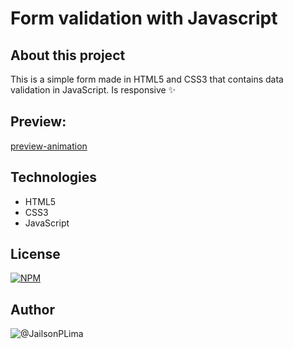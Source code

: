 # Form validation with Javascript

## About this project
This is a simple form made in HTML5 and CSS3 that contains data validation in JavaScript.  Is responsive ✨

## Preview:

[preview-animation](https://github.com/JailsonPLima/Javascript-Form/blob/main/images/animation.gif)

## Technologies
- HTML5
- CSS3
- JavaScript

## License

[![NPM](https://img.shields.io/apm/l/NPM)](https://github.com/JailsonPLima/Javascript-Form/blob/main/LICENSE)

## Author 

![@JailsonPLima](https://github.com/JailsonPLima)